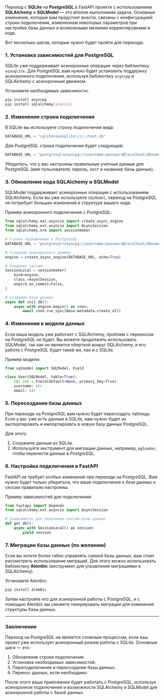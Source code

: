 Переход с **SQLite** на **PostgreSQL** в FastAPI проекте с использованием **SQLAlchemy** и **SQLModel** — это вполне выполнимая задача. Основные изменения, которые вам предстоит внести, связаны с конфигурацией строки подключения, изменением некоторых параметров при настройке базы данных и возможными мелкими корректировками в коде.

Вот несколько шагов, которые нужно будет пройти для перехода:

### 1. Установка зависимостей для PostgreSQL
SQLite уже поддерживает асинхронные операции через библиотеку `aiosqlite`. Для PostgreSQL вам нужно будет установить поддержку асинхронного подключения, используя библиотеку `asyncpg` и SQLAlchemy с асинхронным движком.

Установите необходимые зависимости:
```bash
pip install asyncpg
pip install sqlalchemy[asyncio]
```

### 2. Изменение строки подключения
В SQLite вы используете строку подключения вида:
```python
DATABASE_URL = "sqlite+aiosqlite:///./test.db"
```

Для PostgreSQL строка подключения будет следующей:
```python
DATABASE_URL = "postgresql+asyncpg://username:password@localhost/dbname"
```

Убедитесь, что у вас настроены правильные учетные данные для PostgreSQL (имя пользователя, пароль, хост и название базы данных).

### 3. Обновление кода SQLAlchemy и SQLModel

SQLModel поддерживает асинхронные операции с использованием SQLAlchemy. Если вы уже используете `SQLModel`, переход на PostgreSQL не потребует больших изменений в структуре вашего кода.

Пример асинхронного подключения с PostgreSQL:

```python
from sqlalchemy.ext.asyncio import create_async_engine
from sqlalchemy.ext.asyncio import AsyncSession
from sqlalchemy.orm import sessionmaker

# Строка подключения к PostgreSQL
DATABASE_URL = "postgresql+asyncpg://username:password@localhost/dbname"

# Создание асинхронного движка
engine = create_async_engine(DATABASE_URL, echo=True)

# Создание сессии
SessionLocal = sessionmaker(
    bind=engine,
    class_=AsyncSession,
    expire_on_commit=False,
)

# Создание базы данных
async def init_db():
    async with engine.begin() as conn:
        await conn.run_sync(Base.metadata.create_all)
```

### 4. Изменения в модели данных
Если ваша модель уже работает с SQLAlchemy, проблем с переносом на PostgreSQL не будет. Вы можете продолжить использовать SQLModel, так как он является оберткой вокруг SQLAlchemy, и его работа с PostgreSQL будет такой же, как и с SQLite.

Пример модели:
```python
from sqlmodel import SQLModel, Field

class User(SQLModel, table=True):
    id: int = Field(default=None, primary_key=True)
    username: str
    email: str
```

### 5. Пересоздание базы данных
При переходе на PostgreSQL вам нужно будет пересоздать таблицы. Если у вас уже есть данные в SQLite, вам нужно будет их экспортировать и импортировать в новую базу данных PostgreSQL.

Для этого:
1. Сохраните данные из SQLite.
2. Используйте инструмент для миграции данных, например, `pgloader`, чтобы перенести данные в PostgreSQL.

### 6. Настройка подключения в FastAPI
FastAPI не требует особых изменений при переходе на PostgreSQL. Вам нужно будет только убедиться, что ваше подключение к базе данных и сессии правильно настроены.

Пример зависимостей для подключения:
```python
from fastapi import Depends
from sqlalchemy.ext.asyncio import AsyncSession

# Зависимость для получения сессии базы данных
def get_db():
    async with SessionLocal() as session:
        yield session
```

### 7. Миграции базы данных (по желанию)
Если вы хотите более гибко управлять схемой базы данных, вам стоит рассмотреть использование миграций. Для этого можно использовать библиотеку **Alembic** (инструмент для управления миграциями в SQLAlchemy).

Установите Alembic:
```bash
pip install alembic
```

Затем настройте его для асинхронной работы с PostgreSQL, и с помощью Alembic вы сможете генерировать миграции для изменения структуры базы данных.

---

### Заключение
Переход на PostgreSQL не является сложным процессом, если ваш проект уже использует асинхронный режим работы с SQLite. Основные шаги — это:
1. Обновление строки подключения.
2. Установка необходимых зависимостей.
3. Переподключение и пересоздание базы данных.
4. Перенос данных, если необходимо.

После этого ваше приложение будет работать с PostgreSQL, используя асинхронное подключение и возможности SQLAlchemy и SQLModel для асинхронной работы с базой данных.